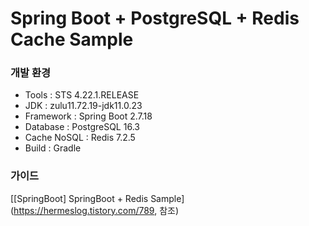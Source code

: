 # Spring Boot + PostgreSQL + Redis Cache Sample

### 개발 환경
* Tools : STS 4.22.1.RELEASE
* JDK : zulu11.72.19-jdk11.0.23
* Framework : Spring Boot 2.7.18
* Database : PostgreSQL 16.3
* Cache NoSQL : Redis 7.2.5
* Build : Gradle

### 가이드
[[SpringBoot] SpringBoot + Redis Sample](https://hermeslog.tistory.com/789, 참조)
